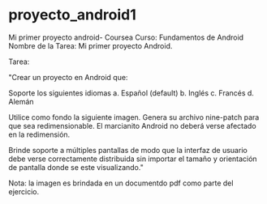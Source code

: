 # proyecto_android1
Mi primer proyecto android- Coursea
Curso: Fundamentos de Android
Nombre de la Tarea: Mi primer proyecto Android.

Tarea:

"Crear un proyecto en Android que:

Soporte los siguientes idiomas a. Español (default) b. Inglés c. Francés d. Alemán

Utilice como fondo la siguiente imagen. Genera su archivo nine-patch para que sea redimensionable. El marcianito Android no deberá verse afectado en la redimensión.

Brinde soporte a múltiples pantallas de modo que la interfaz de usuario debe verse correctamente distribuida sin importar el tamaño y orientación de pantalla donde se este visualizando."

Nota: la imagen es brindada en un documentdo pdf como parte del ejercicio.
